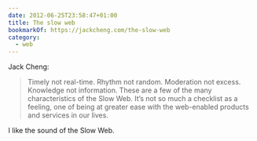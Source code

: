 ```yaml
---
date: 2012-06-25T23:58:47+01:00
title: The slow web
bookmarkOf: https://jackcheng.com/the-slow-web
category:
  - web
---
```


Jack Cheng:

> Timely not real-time. Rhythm not random. Moderation not excess. Knowledge not information. These are a few of the many characteristics of the Slow Web. It’s not so much a checklist as a feeling, one of being at greater ease with the web-enabled products and services in our lives.

I like the sound of the Slow Web.
